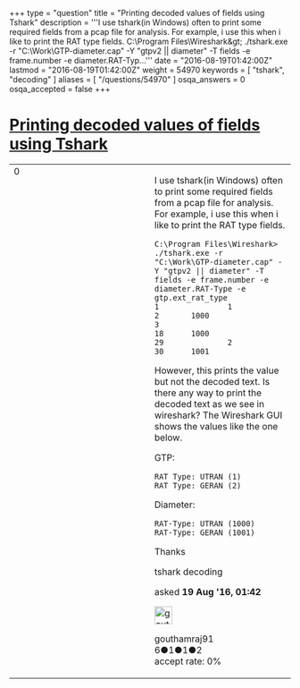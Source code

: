 +++
type = "question"
title = "Printing decoded values of fields using Tshark"
description = '''I use tshark(in Windows) often to print some required fields from a pcap file for analysis. For example, i use this when i like to print the RAT type fields. C:&#92;Program Files&#92;Wireshark&amp;gt; ./tshark.exe -r &quot;C:&#92;Work&#92;GTP-diameter.cap&quot; -Y &quot;gtpv2 || diameter&quot; -T fields -e frame.number -e diameter.RAT-Typ...'''
date = "2016-08-19T01:42:00Z"
lastmod = "2016-08-19T01:42:00Z"
weight = 54970
keywords = [ "tshark", "decoding" ]
aliases = [ "/questions/54970" ]
osqa_answers = 0
osqa_accepted = false
+++

<div class="headNormal">

# [Printing decoded values of fields using Tshark](/questions/54970/printing-decoded-values-of-fields-using-tshark)

</div>

<div id="main-body">

<div id="askform">

<table id="question-table" style="width:100%;"><colgroup><col style="width: 50%" /><col style="width: 50%" /></colgroup><tbody><tr class="odd"><td style="width: 30px; vertical-align: top"><div class="vote-buttons"><span id="post-54970-upvote" class="ajax-command post-vote up" rel="nofollow" title="I like this post (click again to cancel)"> </span><div id="post-54970-score" class="post-score" title="current number of votes">0</div><span id="post-54970-downvote" class="ajax-command post-vote down" rel="nofollow" title="I dont like this post (click again to cancel)"> </span> <span id="favorite-mark" class="ajax-command favorite-mark" rel="nofollow" title="mark/unmark this question as favorite (click again to cancel)"> </span><div id="favorite-count" class="favorite-count"></div></div></td><td><div id="item-right"><div class="question-body"><p>I use tshark(in Windows) often to print some required fields from a pcap file for analysis. For example, i use this when i like to print the RAT type fields.</p><pre><code>C:\Program Files\Wireshark&gt; ./tshark.exe -r &quot;C:\Work\GTP-diameter.cap&quot; -Y &quot;gtpv2 || diameter&quot; -T fields -e frame.number -e diameter.RAT-Type -e gtp.ext_rat_type
1               1
2       1000
3
18      1000
29              2
30      1001</code></pre><p>However, this prints the value but not the decoded text. Is there any way to print the decoded text as we see in wireshark? The Wireshark GUI shows the values like the one below.</p><p>GTP:</p><pre><code>RAT Type: UTRAN (1)
RAT Type: GERAN (2)</code></pre><p>Diameter:</p><pre><code>RAT-Type: UTRAN (1000)
RAT-Type: GERAN (1001)</code></pre><p>Thanks</p></div><div id="question-tags" class="tags-container tags"><span class="post-tag tag-link-tshark" rel="tag" title="see questions tagged &#39;tshark&#39;">tshark</span> <span class="post-tag tag-link-decoding" rel="tag" title="see questions tagged &#39;decoding&#39;">decoding</span></div><div id="question-controls" class="post-controls"></div><div class="post-update-info-container"><div class="post-update-info post-update-info-user"><p>asked <strong>19 Aug '16, 01:42</strong></p><img src="https://secure.gravatar.com/avatar/dd095f051113eec930449223b3585971?s=32&amp;d=identicon&amp;r=g" class="gravatar" width="32" height="32" alt="gouthamraj91&#39;s gravatar image" /><p><span>gouthamraj91</span><br />
<span class="score" title="6 reputation points">6</span><span title="1 badges"><span class="badge1">●</span><span class="badgecount">1</span></span><span title="1 badges"><span class="silver">●</span><span class="badgecount">1</span></span><span title="2 badges"><span class="bronze">●</span><span class="badgecount">2</span></span><br />
<span class="accept_rate" title="Rate of the user&#39;s accepted answers">accept rate:</span> <span title="gouthamraj91 has no accepted answers">0%</span></p></div></div><div id="comments-container-54970" class="comments-container"></div><div id="comment-tools-54970" class="comment-tools"></div><div class="clear"></div><div id="comment-54970-form-container" class="comment-form-container"></div><div class="clear"></div></div></td></tr></tbody></table>

</div>

</div>

